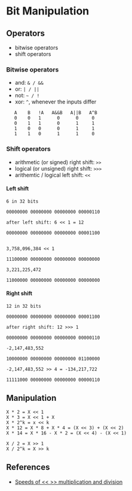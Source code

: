 # Bit Manipulation

## Operators

- bitwise operators
- shift operators

### Bitwise operators

- and: ``& / &&``
- or: ``| / ||``
- not: ``~ / !``
- xor: ``^``, whenever the inputs differ

```
   A    B   !A   A&&B   A||B   A^B
   0    0   1      0      0     0
   0    1   1      0      1     1
   1    0   0      0      1     1
   1    1   0      1      1     0
```


### Shift operators

- arithmetic (or signed) right shift: ``>>``
- logical (or unsigned) right shift: ``>>>``
- arithemtic / logical left shift: ``<<``

#### Left shift

```
6 in 32 bits

00000000 00000000 00000000 00000110

after left shift: 6 << 1 = 12

00000000 00000000 00000000 00001100


3,758,096,384 << 1

11100000 00000000 00000000 00000000

3,221,225,472

11000000 00000000 00000000 00000000
```


#### Right shift

```
12 in 32 bits

00000000 00000000 00000000 00001100

after right shift: 12 >>> 1

00000000 00000000 00000000 00000110

-2,147,483,552

10000000 00000000 00000000 01100000

-2,147,483,552 >> 4 = -134,217,722

11111000 00000000 00000000 00000110
```

## Manipulation

```
X * 2 = X << 1
X * 3 = X << 1 + X
X * 2^k = x << k
X * 12 = X * 8 + X * 4 = (X << 3) + (X << 2)
X * 14 = X * 16 - X * 2 = (X << 4) - (X << 1)

X / 2 = X >> 1
X / 2^k = X >> k
```

## References

- [Speeds of << >> multiplication and division](https://softwareengineering.stackexchange.com/questions/234967/speeds-of-multiplication-and-division)
